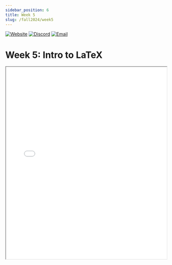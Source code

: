 ```yaml
---
sidebar_position: 6
title: Week 5
slug: /fall2024/week5
---
```


[![Website](https://img.shields.io/badge/Website-UML%20Engage-blue.svg?style=for-the-badge)](https://umasslowellclubs.campuslabs.com/engage/organization/acm)
[![Discord](https://img.shields.io/discord/890983857938116729?logo=discord&logoColor=white&style=for-the-badge)](https://discord.gg/xVyR6J9ZMF)
[![Email](https://img.shields.io/badge/Email-acm%40outlook.com-red.svg?logo=gmail&logoColor=white&style=for-the-badge)](mailto:umlacm@outlook.com)

# Week 5: Intro to LaTeX

<iframe src="/presentations/fall2024/ACM_Meeting_11_13_24.pdf" width="100%" height="600px"></iframe>